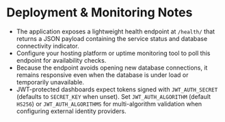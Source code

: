# Deployment & Monitoring Notes

- The application exposes a lightweight health endpoint at `/health/` that returns a JSON payload containing the service status and database connectivity indicator.
- Configure your hosting platform or uptime monitoring tool to poll this endpoint for availability checks.
- Because the endpoint avoids opening new database connections, it remains responsive even when the database is under load or temporarily unavailable.
- JWT-protected dashboards expect tokens signed with ``JWT_AUTH_SECRET`` (defaults to ``SECRET_KEY`` when unset). Set ``JWT_AUTH_ALGORITHM`` (default ``HS256``) or ``JWT_AUTH_ALGORITHMS`` for multi-algorithm validation when configuring external identity providers.

